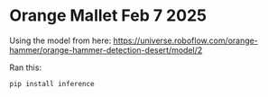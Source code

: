 # Orange Mallet Feb 7 2025

Using the model from here: https://universe.roboflow.com/orange-hammer/orange-hammer-detection-desert/model/2

Ran this:
```
pip install inference
```

